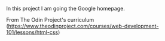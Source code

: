In this project I am going the Google homepage.

From The Odin Project's curriculum (https://www.theodinproject.com/courses/web-development-101/lessons/html-css)
